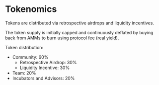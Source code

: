 # Tokenomics

Tokens are distributed via retrospective airdrops and liquidity incentives.

The token supply is initially capped and continuously deflated by buying back from AMMs to burn using protocol fee (real yield).

Token distribution:

* Community: 60%
  * Retrospective Airdrop: 30%
  * Liquidity Incentive: 30%
* Team: 20% &#x20;
* Incubators and Advisors: 20%

